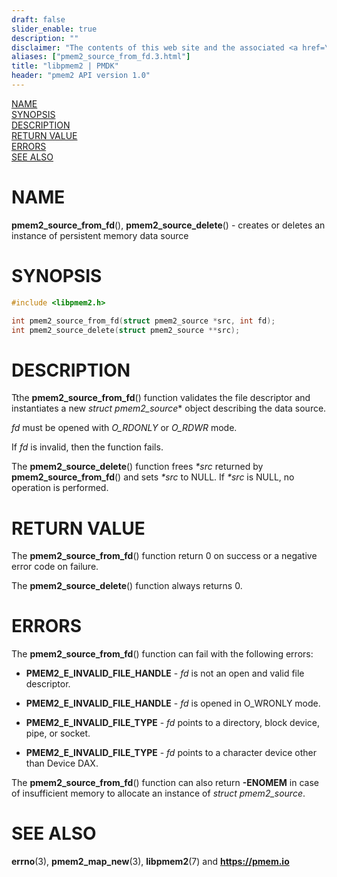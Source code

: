 ```yaml
---
draft: false
slider_enable: true
description: ""
disclaimer: "The contents of this web site and the associated <a href=\"https://github.com/pmem\">GitHub repositories</a> are BSD-licensed open source."
aliases: ["pmem2_source_from_fd.3.html"]
title: "libpmem2 | PMDK"
header: "pmem2 API version 1.0"
---
```


[comment]: <> (SPDX-License-Identifier: BSD-3-Clause)
[comment]: <> (Copyright 2019-2021, Intel Corporation)

[comment]: <> (pmem2_source_from_fd.3 -- man page for pmem2_source_from_fd)

[NAME](#name)<br />
[SYNOPSIS](#synopsis)<br />
[DESCRIPTION](#description)<br />
[RETURN VALUE](#return-value)<br />
[ERRORS](#errors)<br />
[SEE ALSO](#see-also)<br />

# NAME #

**pmem2_source_from_fd**(), **pmem2_source_delete**() - creates or deletes an instance
of persistent memory data source

# SYNOPSIS #

```c
#include <libpmem2.h>

int pmem2_source_from_fd(struct pmem2_source *src, int fd);
int pmem2_source_delete(struct pmem2_source **src);
```

# DESCRIPTION #

Tthe **pmem2_source_from_fd**() function validates the file descriptor
and instantiates a new *struct pmem2_source** object describing the data source.

*fd* must be opened with *O_RDONLY* or *O_RDWR* mode.

If *fd* is invalid, then the function fails.

The **pmem2_source_delete**() function frees *\*src* returned by **pmem2_source_from_fd**()
and sets *\*src* to NULL. If *\*src* is NULL, no operation is performed.

# RETURN VALUE #

The **pmem2_source_from_fd**() function return 0 on success or a negative error code on failure.

The **pmem2_source_delete**() function always returns 0.

# ERRORS #

The **pmem2_source_from_fd**() function can fail with the following errors:

 * **PMEM2_E_INVALID_FILE_HANDLE** - *fd* is not an open and valid file descriptor.

 * **PMEM2_E_INVALID_FILE_HANDLE** - *fd* is opened in O_WRONLY mode.

 * **PMEM2_E_INVALID_FILE_TYPE** - *fd* points to a directory, block device, pipe, or socket.

 * **PMEM2_E_INVALID_FILE_TYPE** - *fd* points to a character device other than Device DAX.

The **pmem2_source_from_fd**() function can also return **-ENOMEM** in case of insufficient memory
to allocate an instance of *struct pmem2_source*.

# SEE ALSO #

**errno**(3), **pmem2_map_new**(3), **libpmem2**(7)
and **<https://pmem.io>**
